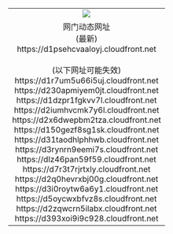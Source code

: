 ﻿<table>
  <tr></tr>
  <tr><td colspan=2 align=center><img src="https://d1psehcvaaloyj.cloudfront.net/Up/oGate.jpg" /></td></tr>
  <tr><td colspan=2 align=center>网门动态网址<br/>(最新)
<br>https://d1psehcvaaloyj.cloudfront.net
<br/><br/>(以下网址可能失效)
<br>https://d1r7um5u66i5uj.cloudfront.net
<br>https://d230apmiyem0jt.cloudfront.net
<br>https://d1dzpr1fgkvv7l.cloudfront.net
<br>https://d2iumhvcmk7y6l.cloudfront.net
<br>https://d2x6dwepbm2tza.cloudfront.net
<br>https://d150gezf8sg1sk.cloudfront.net
<br>https://d31taodhlphhwb.cloudfront.net
<br>https://d3rynrn9eemi7s.cloudfront.net
<br>https://dlz46pan59f59.cloudfront.net
<br>https://d7r3t7rjrtxly.cloudfront.net
<br>https://d2q0hevrxbj00g.cloudfront.net
<br>https://d3i0roytw6a6y1.cloudfront.net
<br>https://d5oycwxbfvz8s.cloudfront.net
<br>https://d2zqwcrn5ilabx.cloudfront.net
<br>https://d393xoi9i9c928.cloudfront.net
    </td>
  </tr>
</table>
